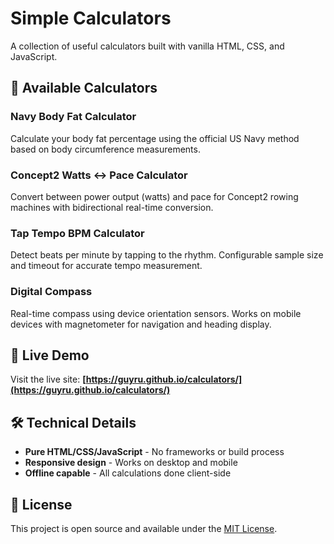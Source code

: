 # Simple Calculators

A collection of useful calculators built with vanilla HTML, CSS, and JavaScript.

## 🧮 Available Calculators

### Navy Body Fat Calculator
Calculate your body fat percentage using the official US Navy method based on body circumference measurements.

### Concept2 Watts ↔ Pace Calculator
Convert between power output (watts) and pace for Concept2 rowing machines with bidirectional real-time conversion.

### Tap Tempo BPM Calculator
Detect beats per minute by tapping to the rhythm. Configurable sample size and timeout for accurate tempo measurement.

### Digital Compass
Real-time compass using device orientation sensors. Works on mobile devices with magnetometer for navigation and heading display.


## 🚀 Live Demo

Visit the live site: **[https://guyru.github.io/calculators/](https://guyru.github.io/calculators/)**

## 🛠️ Technical Details

- **Pure HTML/CSS/JavaScript** - No frameworks or build process
- **Responsive design** - Works on desktop and mobile
- **Offline capable** - All calculations done client-side

## 📄 License

This project is open source and available under the [MIT License](LICENSE).